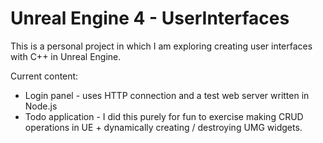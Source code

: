 # Unreal Engine 4 - UserInterfaces

This is a personal project in which I am exploring creating user interfaces with C++ in Unreal Engine.
 
Current content:
- Login panel - uses HTTP connection and a test web server written in Node.js
- Todo application - I did this purely for fun to exercise making CRUD operations in UE + dynamically creating / destroying UMG widgets.

